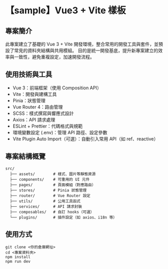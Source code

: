 # 【sample】Vue3 + Vite 樣板

## 專案簡介
此專案建立了基礎的 Vue 3 + Vite 開發環境，整合常用的開發工具與套件，並預設了常見的資料夾結構與共用模組。
目的是統一開發基底，提升新專案建立的效率與一致性，避免重複設定，加速開發流程。

## 使用技術與工具
- Vue 3：前端框架（使用 Composition API）
- Vite：開發與建構工具
- Pinia：狀態管理
- Vue Router 4：路由管理
- SCSS：樣式撰寫與響應式設計
- Axios：API 請求處理
- ESLint + Prettier：代碼格式與規範
- 環境變數設定 (.env)：管理 API 路徑、設定參數
- Vite Plugin Auto Import（可選）：自動引入常用 API（如 ref、reactive）

## 專案結構概覽 
```
src/
  ├── assets/        # 樣式、圖片等靜態資源
  ├── components/    # 可重用的 UI 元件
  ├── pages/         # 頁面模組（對應路由）
  ├── stores/        # Pinia 狀態管理
  ├── router/        # Vue Router 設定
  ├── utils/         # 公用工具函式
  ├── services/      # API 請求封裝
  ├── composables/   # 自訂 hooks（可選）
  └── plugins/       # 插件設定（如 axios、i18n 等）
```

## 使用方式
```
git clone <你的倉庫網址>
cd <專案資料夾>
npm install
npm run dev
```

